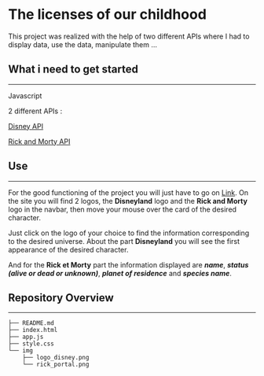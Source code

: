 # The licenses of our childhood

This project was realized with the help of two different APIs where I had to display data, use the data, manipulate them ...

## What i need to get started
<hr>

Javascript

2 different APIs : 

[Disney API](https://disneyapi.dev/docs)

[Rick and Morty API](https://rickandmortyapi.com/)

## Use
<hr>

For the good functioning of the project you will just have to go on [Link](). On the site you will find 2 logos, the **Disneyland** logo and the **Rick and Morty** logo in the navbar, then move your mouse over the card of the desired character.

Just click on the logo of your choice to find the information corresponding to the desired universe. About the part **Disneyland** you will see the first appearance of the desired character.

And for the **Rick et Morty** part the information displayed are ***name***, ***status (alive or dead or unknown)***, ***planet of residence*** and ***species name***.

## Repository Overview
<hr>

    ├── README.md
    ├── index.html
    ├── app.js
    ├── style.css
    └── img
        ├── logo_disney.png
        └── rick_portal.png